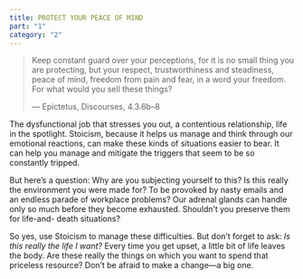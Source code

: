 ```yaml
---
title: PROTECT YOUR PEACE OF MIND
part: "1"
category: "2"
---
```


> Keep constant guard over your perceptions, for it is no small thing you are protecting, but your respect, trustworthiness and steadiness, peace of mind, freedom from pain and fear, in a word your freedom. For what would you sell these things?
>
> — Epictetus, Discourses, 4.3.6b–8

The dysfunctional job that stresses you out, a contentious relationship, life in the spotlight. Stoicism, because it helps us manage and think through our emotional reactions, can make these kinds of situations easier to bear. It can help you manage and mitigate the triggers that seem to be so constantly tripped.

But here’s a question: Why are you subjecting yourself to this? Is this really the environment you were made for? To be provoked by nasty emails and an endless parade of workplace problems? Our adrenal glands can handle only so much before they become exhausted. Shouldn’t you preserve them for life-and- death situations?

So yes, use Stoicism to manage these difficulties. But don’t forget to ask: _Is this really the life I want?_ Every time you get upset, a little bit of life leaves the body. Are these really the things on which you want to spend that priceless resource? Don’t be afraid to make a change—a big one.
